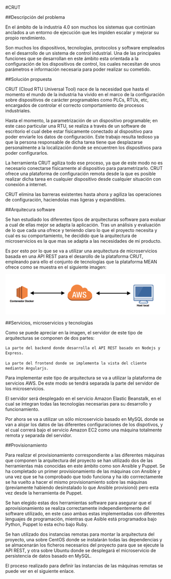 #CRUT

##Descripción del problema

En el ámbito de la industria 4.0 son muchos los sistemas que continúan anclados a un entorno de ejecución que les impiden escalar y mejorar su propio rendimiento.

Son muchos los dispositivos, tecnologías, protocolos y software empleados en el desarrollo de un sistema de control industrial. Una de las principales funciones que se desarrollan en este ámbito esta orientada a la configuración de los dispositivos de control, los cuales necesitan de unos parámetros e información necesaria para poder realizar su cometido.


##Solución propuesta

CRUT (Cloud RTU Universal Tool) nace de la necesidad que hasta el momento el mundo de la industria ha vivido en el marco de la configuración sobre dispositivos de carácter programables como PLCs, RTUs, etc, encargados de controlar el correcto comportamiento de procesos industriales.

Hasta el momento, la parametrización de un dispositivo programable; en este caso particular una RTU, se realiza a través de un software de escritorio el cual debe estar físicamente conectado al dispositivo para poder enviarle los datos de configuración. Este trabajo resulta tedioso ya que la persona responsable de dicha tarea tiene que desplazarse personalmente a la localización donde se encuentren los dispositivos para poder configurarlos.

La herramienta CRUT agiliza todo ese proceso, ya que de este modo no es necesario conectarse físicamente al dispositivo para parametrizarlo. CRUT ofrece una plataforma de configuración remota desde la que es posible realizar dicha tarea en cualquier dispositivo desde cualquier situación con conexión a internet.

CRUT elimina las barreras existentes hasta ahora y agiliza las operaciones de configuración, haciendolas mas ligeras y expandibles.


##Arquitecura software

Se han estudiado los diferentes tipos de arquitecturas software para evaluar a cual de ellas mejor se adapta la aplicación. Tras un análisis y evaluación de lo que cada una ofrece y teniendo claro lo que el proyecto necesita y cual es su comportamiento, he decidido que la arquitectura de microservicios es la que mas se adapta a las necesidades de mi producto.

Es por esto por lo que se va a utilizar una arquitectura de microservicios basada en una API REST para el desarollo de la plataforma CRUT, empleando para ello el conjunto de tecnologías que la plataforma MEAN ofrece como se muestra en el siguiente imagen:

![alt text](https://raw.githubusercontent.com/jmanday/Images/master/CRUT/Hito1/arquitectura.png "Arquitectura Proyecto")


##Servicios, microservicios y tecnologías

Como se puede apreciar en la imagen, el servidor de este tipo de arquitecturas se componen de dos partes:

    La parte del backend donde desarrolla el API REST basado en Nodejs y Express.

    La parte del frontend donde se implementa la vista del cliente mediante Angularjs.

Para implementar este tipo de arquitectura se va a utilizar la plataforma de servicios AWS. De este modo se tendrá separada la parte del servidor de los microservicios.

El servidor será desplegado en el servicio Amazon Elastic Beanstalk, en el cual se integran todas las tecnologías necesarias para su desarrollo y funcionamiento.

Por ahora se va a utilizar un sólo microservicio basado en MySQL donde se van a alojar los datos de las diferentes configuraciones de los dispotivos, y el cual correrá bajo el servicio Amazon EC2 como una máquina totalmente remota y separada del servidor.


##Provisionamiento

Para realizar el provisionamiento correspondiente a las diferentes máquinas que componen la arquitectura del proyecto se han utilizado dos de las herramientas más conocidas en este ámbito como son Ansible y Puppet. Se ha completado un primer provisionamiento de las máquinas con Ansible y una vez que se ha comprobado que todo funciona y ha ido corrrectamente se ha vuelto a hacer el mismo provisionamiento sobre las máquinas (previamente habiendo desinstalado lo que Ansible provisionó) pero esta vez desde la herramienta de Puppet.

Se han elegido estas dos herramientas software para asegurar que el aprovisionamiento se realiza correctamente independientemente del software utilizado, en este caso ambas estas implementadas con diferentes lenguajes de programación, mientras que Asible está programadoa bajo Python, Puppet lo esta echo bajo Ruby.

Se han utilizado dos instancias remotas para montar la arquitectura del proyecto, una sobre CentOS donde se instalarán todas las dependencias y se almacenarán los ficheros necesarios del proyecto para que se ejecute la API REST, y otra sobre Ubuntu donde se desplegará el microservicio de persistencia de datos basado en MySQL.

El proceso realizado para definir las instancias de las máquinas remotas se puede ver en el siguiente enlace.
